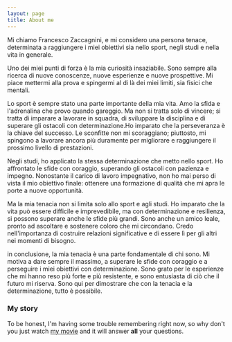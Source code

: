 ```yaml
---
layout: page
title: About me
---
```


Mi chiamo Francesco Zaccagnini, e mi considero una persona tenace, determinata a raggiungere i miei obiettivi sia nello sport, negli studi e nella vita in generale.

Uno dei miei punti di forza è la mia curiosità insaziabile. Sono sempre alla ricerca di nuove conoscenze, nuove esperienze e nuove prospettive. Mi piace mettermi alla prova e spingermi al di là dei miei limiti, sia fisici che mentali.

Lo sport è sempre stato una parte importante della mia vita. Amo la sfida e l'adrenalina che provo quando gareggio. Ma non si tratta solo di vincere; si tratta di imparare a lavorare in squadra, di sviluppare la disciplina e di superare gli ostacoli con determinazione.Ho imparato che la perseveranza è la chiave del successo. Le sconfitte non mi scoraggiano; piuttosto, mi spingono a lavorare ancora più duramente per migliorare e raggiungere il prossimo livello di prestazioni.

Negli studi, ho applicato la stessa determinazione che metto nello sport. Ho affrontato le sfide con coraggio, superando gli ostacoli con pazienza e impegno. Nonostante il carico di lavoro impegnativo, non ho mai perso di vista il mio obiettivo finale: ottenere una formazione di qualità che mi apra le porte a nuove opportunità.

Ma la mia tenacia non si limita solo allo sport e agli studi. Ho imparato che la vita può essere difficile e imprevedibile, ma con determinazione e resilienza, si possono superare anche le sfide più grandi. Sono anche un amico leale, pronto ad ascoltare e sostenere coloro che mi circondano. Credo nell'importanza di costruire relazioni significative e di essere lì per gli altri nei momenti di bisogno.

in conclusione, la mia tenacia è una parte fondamentale di chi sono. Mi motiva a dare sempre il massimo, a superare le sfide con coraggio e a perseguire i miei obiettivi con determinazione. Sono grato per le esperienze che mi hanno reso più forte e più resistente, e sono entusiasta di ciò che il futuro mi riserva. Sono qui per dimostrare che con la tenacia e la determinazione, tutto è possibile.

### My story

To be honest, I'm having some trouble remembering right now, so why don't you just watch [my movie](https://en.wikipedia.org/wiki/The_Princess_Bride_%28film%29) and it will answer **all** your questions.
